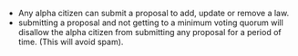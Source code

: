 - Any alpha citizen can submit a proposal to add, update or remove a law.
- submitting a proposal and not getting to a minimum voting quorum will disallow the alpha citizen from submitting any proposal for a period of time. (This will avoid spam).
